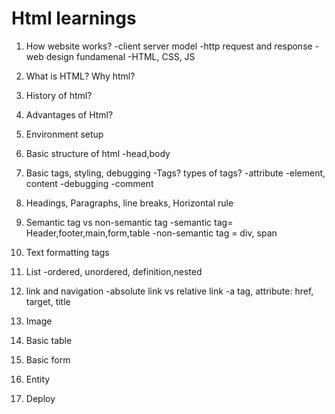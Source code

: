 # Html learnings

1. How website works?
  -client server model
  -http request and response
  -web design fundamenal -HTML, CSS, JS

 2. What is HTML? Why html?
 3. History of html?
 4. Advantages of Html?
 5. Environment setup

 6. Basic structure of html
  -head,body
7. Basic tags, styling, debugging
 -Tags? types of tags?
 -attribute
 -element, content
 -debugging
 -comment
8. Headings, Paragraphs, line breaks, Horizontal rule
9. Semantic tag vs non-semantic tag
 -semantic tag= Header,footer,main,form,table
 -non-semantic tag = div, span
 10. Text formatting tags
 11. List
  -ordered, unordered, definition,nested
12. link and navigation
 -absolute link vs relative link
 -a tag, attribute: href, target, title

13. Image
14. Basic table
15. Basic form
16. Entity
17. Deploy
